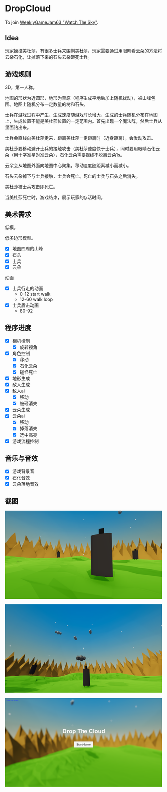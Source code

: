 # DropCloud

To join [WeeklyGameJam63 "Watch The Sky"](https://itch.io/jam/weekly-game-jam-63).

## Idea

玩家操控美杜莎，有很多士兵来围剿美杜莎，玩家需要通过用眼睛看云朵的方法将云朵石化，让掉落下来的石头云朵砸死士兵。

## 游戏规则

3D，第一人称。

地图的形状为近圆形，地形为草原（程序生成平地后加上随机扰动），被山峰包围。地图上随机分布一定数量的树和石头。

士兵在游戏过程中产生，生成速度随游戏时长增大，生成的士兵随机分布在地图上，生成位置不能是美杜莎位置的一定范围内。首先出现一个魔法阵，然后士兵从里面钻出来。

士兵会直线向美杜莎走来，距离美杜莎一定距离时（近身距离），会发动攻击。

美杜莎要移动避开士兵的接触攻击（美杜莎速度快于士兵），同时要用眼睛石化云朵（用十字准星对准云朵），石化云朵需要视线不脱离云朵1s。

云朵会从地图外面向地图中心聚集，移动速度随距离减小而减小。

石头云朵掉下与士兵接触，士兵会死亡。死亡的士兵与石头之后消失。

美杜莎被士兵攻击即死亡。

当美杜莎死亡时，游戏结束，展示玩家的存活时间。

## 美术需求

低模。

低多边形模型。

- [x] 地图四周的山峰
- [x] 石头
- [x] 士兵
- [x] 云朵

动画

- [x] 士兵行走的动画
    - 0-12    start walk
    - 12-60   walk loop
- [x] 士兵盾击动画
    - 80-92

## 程序进度

- [x] 相机控制
    - [x] 旋转视角
- [x] 角色控制
    - [x] 移动
    - [x] 石化云朵
    - [x] 碰怪死亡
- [x] 地形生成
- [x] 敌人生成
- [x] 敌人ai
    - [x] 移动
    - [x] 被砸消失
- [x] 云朵生成
- [x] 云朵ai
    - [x] 移动
    - [x] 掉落消失
    - [x] 选中高亮
- [x] 游戏流程控制

## 音乐与音效

- [x] 游戏背景音
- [x] 石化音效
- [x] 云朵落地音效

## 截图

![](ScreenShot1.png)

![](ScreenShot2.png)

![](ScreenShot3.png)